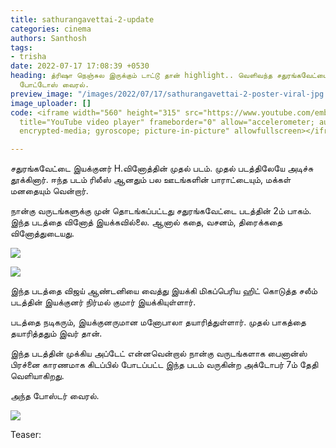 ```yaml
---
title: sathurangavettai-2-update
categories: cinema
authors: Santhosh
tags:
- trisha
date: 2022-07-17 17:08:39 +0530
heading: த்ரிஷா நெஞ்சுல இருக்கும் டாட்டூ தான் highlight.. வெளிவந்த சதுரங்கவேட்டை 2
  போட்டோஸ் வைரல்.
preview_image: "/images/2022/07/17/sathurangavettai-2-poster-viral-jpg.jpeg"
image_uploader: []
code: <iframe width="560" height="315" src="https://www.youtube.com/embed/fhRVZV73k8k"
  title="YouTube video player" frameborder="0" allow="accelerometer; autoplay; clipboard-write;
  encrypted-media; gyroscope; picture-in-picture" allowfullscreen></iframe>

---
```

சதுரங்கவேட்டை இயக்குனர் H.வினோத்தின் முதல் படம். முதல் படத்திலேயே அடிச்சு தூக்கினார். ஈந்த படம் ரிலீஸ் ஆனதும் பல ஊடங்களின் பாராட்டையும், மக்கள் மனதையும் வென்றார்.

நான்கு வருடங்களுக்கு முன் தொடங்கப்பட்டது சதுரங்கவேட்டை படத்தின் 2ம் பாகம். இந்த படத்தை வினோத் இயக்கவில்லை. ஆனால் கதை, வசனம், திரைக்கதை வினோத்துடையது.

![](/images/2022/07/17/sathurangavettai-trisha-2-jpg.jpeg)

![](/images/2022/07/17/sathurangavettai-trisha-3-jpg.jpeg)

இந்த படத்தை விஜய் ஆண்டனியை வைத்து இயக்கி மிகப்பெரிய ஹிட் கொடுத்த சலீம் படத்தின் இயக்குனர் நிர்மல் குமார் இயக்கியுள்ளார்.

படத்தை நடிகரும், இயக்குனருமான மனோபாலா தயாரித்துள்ளார். முதல் பாகத்தை தயாரித்ததும் இவர் தான்.

இந்த படத்தின் முக்கிய அப்டேட் என்னவென்றால் நான்கு வருடங்களாக பைனான்ஸ் பிரச்னை காரணமாக  கிடப்பில் போடப்பட்ட இந்த படம் வருகின்ற அக்டோபர் 7ம் தேதி வெளியாகிறது.

அந்த போஸ்டர் வைரல்.

![](/images/2022/07/17/sathurangavettai-trisha-1-jpg.jpeg)

Teaser:
